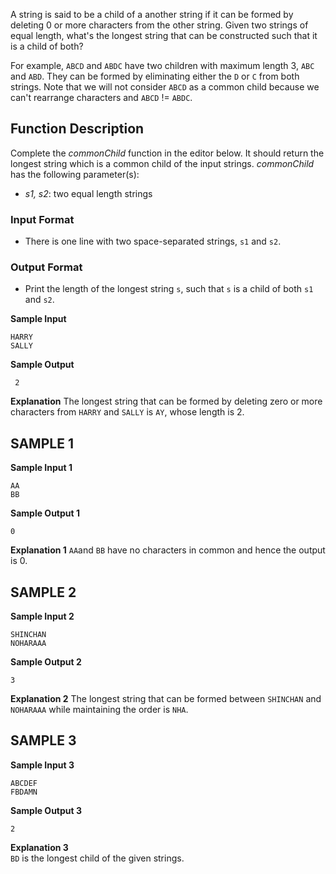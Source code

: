 A string is said to be a child of a another string if it can be formed by deleting 0 or more characters from the other string. Given two strings of equal length, what's the longest string that can be constructed such that it is a child of both?

For example,  `ABCD`  and  `ABDC`  have two children with maximum length 3,  `ABC`  and  `ABD`. They can be formed by eliminating either the  `D`  or  `C`  from both strings. Note that we will not consider  `ABCD`  as a common child because we can't rearrange characters and  `ABCD` != `ABDC`.

## Function Description

Complete the  _commonChild_  function in the editor below. 
It should return the longest string which is a common child of the input strings.
*commonChild* has the following parameter(s):
-   _s1, s2_: two equal length strings

### **Input Format**

 - There is one line with two space-separated strings, `s1` and `s2`.

### **Output Format**

 - Print the length of the longest string `s`, such that `s` is a child of both `s1` and `s2`.

**Sample Input**
```
HARRY
SALLY
```
**Sample Output**
```
 2
```
**Explanation**
The longest string that can be formed by deleting zero or more characters from `HARRY` and `SALLY` is `AY`, whose length is 2.

## SAMPLE 1
**Sample Input 1**
```
AA
BB
```
**Sample Output 1**
```
0
```
**Explanation 1**
`AA`and `BB` have no characters in common and hence the output is 0.

## SAMPLE 2
**Sample Input 2**
```
SHINCHAN
NOHARAAA
```
**Sample Output 2**
```
3
```
**Explanation 2**
The longest string that can be formed between `SHINCHAN` and `NOHARAAA` while maintaining the order is `NHA`.

## SAMPLE 3
**Sample Input 3**
```
ABCDEF
FBDAMN
```
**Sample Output 3**
```
2
```
**Explanation 3**  
`BD` is the longest child of the given strings.
<!--stackedit_data:
eyJoaXN0b3J5IjpbLTk0NTk0NzIyMV19
-->